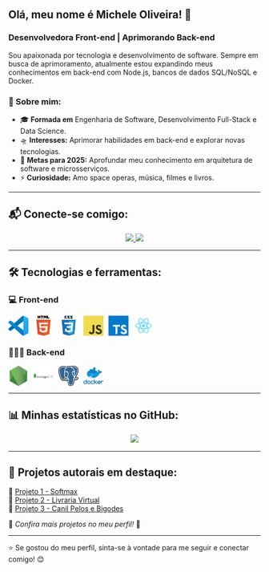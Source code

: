 ## Olá, meu nome é Michele Oliveira! 👋
### Desenvolvedora Front-end | Aprimorando Back-end

Sou apaixonada por tecnologia e desenvolvimento de software. Sempre em busca de aprimoramento, atualmente estou expandindo meus conhecimentos em back-end com Node.js, bancos de dados SQL/NoSQL e Docker.

### 🚀 Sobre mim:
- 🎓 **Formada em** Engenharia de Software, Desenvolvimento Full-Stack e Data Science.
- 🛸 **Interesses:** Aprimorar habilidades em back-end e explorar novas tecnologias.
- 🎯 **Metas para 2025:** Aprofundar meu conhecimento em arquitetura de software e microsserviços.
- ⚡ **Curiosidade:** Amo space operas, música, filmes e livros.

---

## 📬 Conecte-se comigo:
<div align="center">
<a href="https://www.linkedin.com/in/michele-oliveira-novais/" target="_blank">
    <img src="https://img.shields.io/badge/LinkedIn-307cc5?style=for-the-badge&logo=linkedin&logoColor=white&color=004182"/>
</a>
<a href="mailto:micheleoliveiranovais24@gmail.com">
    <img src="https://img.shields.io/badge/-Gmail-%23333?style=for-the-badge&logo=gmail&logoColor=white" target="_blank">
</a>
</div>

---

## 🛠️ Tecnologias e ferramentas:

### 💻 Front-end
<div align="start" style="display: flex; gap: 10px;">
    <img alt="Visual Studio Code" title="Visual Studio Code" width="40px" src="https://raw.githubusercontent.com/github/explore/main/topics/visual-studio-code/visual-studio-code.png" />
    <img alt="HTML5" title="HTML" width="40px" src="https://raw.githubusercontent.com/github/explore/main/topics/html/html.png" />
    <img alt="CSS3" title="CSS" width="40px" src="https://raw.githubusercontent.com/github/explore/main/topics/css/css.png" />
    <img alt="JavaScript" title="JavaScript" width="40px" src="https://raw.githubusercontent.com/github/explore/main/topics/javascript/javascript.png" />
    <img alt="TypeScript" title="TypeScript" width="40px" src="https://raw.githubusercontent.com/github/explore/main/topics/typescript/typescript.png" />
    <img alt="React" title="React" width="40px" src="https://raw.githubusercontent.com/github/explore/main/topics/react/react.png" />
</div>

### 👨🏻‍💻 Back-end
<div align="start" style="display: flex; gap: 10px;">
    <img alt="Node.js" title="Node.js" width="40px" src="https://raw.githubusercontent.com/github/explore/main/topics/nodejs/nodejs.png" />
    <img alt="MongoDB" title="MongoDB" width="40px" src="https://raw.githubusercontent.com/github/explore/main/topics/mongodb/mongodb.png" />
    <img alt="PostgreSQL" title="PostgreSQL" width="40px" src="https://raw.githubusercontent.com/github/explore/main/topics/postgresql/postgresql.png" />
    <img alt="Docker" title="Docker" width="40px" src="https://raw.githubusercontent.com/github/explore/main/topics/docker/docker.png" />
</div>

---

## 📊 Minhas estatísticas no GitHub:

<p align="center">
  <img width="48%" src="https://github-readme-stats.vercel.app/api?username=michele-oliveira&show_icons=true&theme=dracula" />
</p>

---

## 🚀 Projetos autorais em destaque:
🔹 [Projeto 1 - Softmax](https://github.com/michele-oliveira/softmax) <br>
🔹 [Projeto 2 - Livraria Virtual](https://github.com/michele-oliveira/livraria-virtual-frontend) <br>
🔹 [Projeto 3 - Canil Pelos e Bigodes](https://github.com/michele-oliveira/canil-pelos-e-bigodes-frontend) <br>

📌 *Confira mais projetos no meu perfil!* 🚀

---

⭐ Se gostou do meu perfil, sinta-se à vontade para me seguir e conectar comigo! 😊



